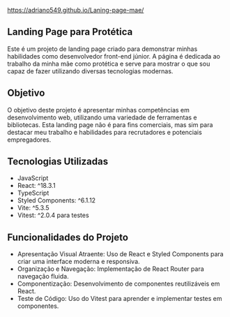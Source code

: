 https://adriano549.github.io/Laning-page-mae/

## Landing Page para Protética
Este é um projeto de landing page criado para demonstrar minhas habilidades como desenvolvedor front-end júnior. A página é dedicada ao trabalho da minha mãe como protética e serve para mostrar o que sou capaz de fazer utilizando diversas tecnologias modernas.

## Objetivo
O objetivo deste projeto é apresentar minhas competências em desenvolvimento web, utilizando uma variedade de ferramentas e bibliotecas. Esta landing page não é para fins comerciais, mas sim para destacar meu trabalho e habilidades para recrutadores e potenciais empregadores.

## Tecnologias Utilizadas
* JavaScript
* React: ^18.3.1
* TypeScript
* Styled Components: ^6.1.12
* Vite: ^5.3.5
* Vitest: ^2.0.4 para testes
## Funcionalidades do Projeto
* Apresentação Visual Atraente: Uso de React e Styled Components para criar uma interface moderna e responsiva.
* Organização e Navegação: Implementação de React Router para navegação fluida.
* Componentização: Desenvolvimento de componentes reutilizáveis em React.
* Teste de Código: Uso do Vitest para aprender e implementar testes em componentes.
